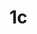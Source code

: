 # 1c
<!DOCTYPE html>
<html lang="en">
<head>
    <meta charset="UTF-8">
    <meta http-equiv="X-UA-Compatible" content="IE=edge">
    <meta name="viewport" content="width=device-width, initial-scale=1.0">
    <title>Document</title>
</head>
<body>
    <img src="1 (1).jpg" alt=""><br>
    <img src="1 (2).jpg" alt=""><br>
    <img src="1 (3).jpg" alt=""><br>
    <img src="1 (4).jpg" alt=""><br>
    <img src="1 (5).jpg" alt=""><br>
    <img src="1 (6).jpg" alt=""><br>
    <img src="1 (7).jpg" alt=""><br>
    <img src="1 (8).jpg" alt=""><br>
    <img src="1 (9).jpg" alt=""><br>
    <img src="1 (10).jpg" alt=""><br>
    <img src="1 (11).jpg" alt=""><br>
    <img src="1 (12).jpg" alt=""><br>
    <img src="1 (13).jpg" alt=""><br>
    <img src="1 (14).jpg" alt=""><br>
    <img src="1 (15).jpg" alt=""><br>
    <img src="1 (16).jpg" alt=""><br>
    <img src="1 (17).jpg" alt=""><br>
    <img src="1 (18).jpg" alt=""><br>
    <img src="1 (19).jpg" alt=""><br>
    <img src="1 (20).jpg" alt=""><br>
    <img src="1 (21).jpg" alt=""><br>
    <img src="1 (22).jpg" alt=""><br>
    <img src="1 (23).jpg" alt=""><br>
    <img src="1 (24).jpg" alt=""><br>
    <img src="1 (25).jpg" alt=""><br>
    <img src="1 (26).jpg" alt=""><br>
    

    
   
   
   
   
    
   
</body>
</html>

